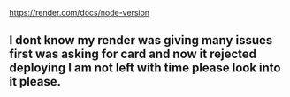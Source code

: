 https://render.com/docs/node-version

## I dont know my render was giving many issues first was asking for card and now it rejected deploying I am not left with time please look into it please.
